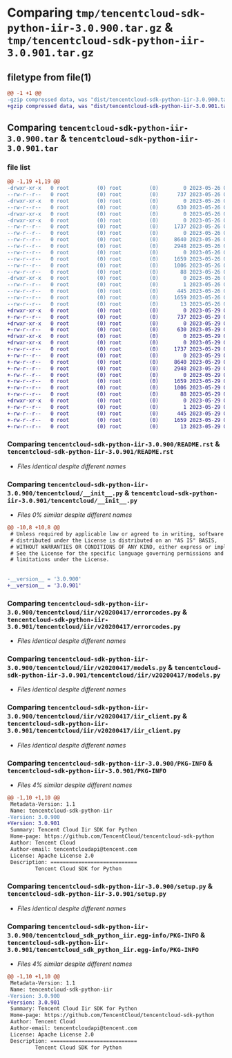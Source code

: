 # Comparing `tmp/tencentcloud-sdk-python-iir-3.0.900.tar.gz` & `tmp/tencentcloud-sdk-python-iir-3.0.901.tar.gz`

## filetype from file(1)

```diff
@@ -1 +1 @@
-gzip compressed data, was "dist/tencentcloud-sdk-python-iir-3.0.900.tar", last modified: Fri May 26 02:20:53 2023, max compression
+gzip compressed data, was "dist/tencentcloud-sdk-python-iir-3.0.901.tar", last modified: Mon May 29 02:29:43 2023, max compression
```

## Comparing `tencentcloud-sdk-python-iir-3.0.900.tar` & `tencentcloud-sdk-python-iir-3.0.901.tar`

### file list

```diff
@@ -1,19 +1,19 @@
-drwxr-xr-x   0 root         (0) root         (0)        0 2023-05-26 02:20:53.000000 tencentcloud-sdk-python-iir-3.0.900/
--rw-r--r--   0 root         (0) root         (0)      737 2023-05-26 02:20:52.000000 tencentcloud-sdk-python-iir-3.0.900/README.rst
-drwxr-xr-x   0 root         (0) root         (0)        0 2023-05-26 02:20:53.000000 tencentcloud-sdk-python-iir-3.0.900/tencentcloud/
--rw-r--r--   0 root         (0) root         (0)      630 2023-05-26 02:20:52.000000 tencentcloud-sdk-python-iir-3.0.900/tencentcloud/__init__.py
-drwxr-xr-x   0 root         (0) root         (0)        0 2023-05-26 02:20:53.000000 tencentcloud-sdk-python-iir-3.0.900/tencentcloud/iir/
-drwxr-xr-x   0 root         (0) root         (0)        0 2023-05-26 02:20:53.000000 tencentcloud-sdk-python-iir-3.0.900/tencentcloud/iir/v20200417/
--rw-r--r--   0 root         (0) root         (0)     1737 2023-05-26 02:20:52.000000 tencentcloud-sdk-python-iir-3.0.900/tencentcloud/iir/v20200417/errorcodes.py
--rw-r--r--   0 root         (0) root         (0)        0 2023-05-26 02:20:52.000000 tencentcloud-sdk-python-iir-3.0.900/tencentcloud/iir/v20200417/__init__.py
--rw-r--r--   0 root         (0) root         (0)     8640 2023-05-26 02:20:52.000000 tencentcloud-sdk-python-iir-3.0.900/tencentcloud/iir/v20200417/models.py
--rw-r--r--   0 root         (0) root         (0)     2948 2023-05-26 02:20:52.000000 tencentcloud-sdk-python-iir-3.0.900/tencentcloud/iir/v20200417/iir_client.py
--rw-r--r--   0 root         (0) root         (0)        0 2023-05-26 02:20:52.000000 tencentcloud-sdk-python-iir-3.0.900/tencentcloud/iir/__init__.py
--rw-r--r--   0 root         (0) root         (0)     1659 2023-05-26 02:20:53.000000 tencentcloud-sdk-python-iir-3.0.900/PKG-INFO
--rw-r--r--   0 root         (0) root         (0)     1006 2023-05-26 02:20:52.000000 tencentcloud-sdk-python-iir-3.0.900/setup.py
--rw-r--r--   0 root         (0) root         (0)       88 2023-05-26 02:20:53.000000 tencentcloud-sdk-python-iir-3.0.900/setup.cfg
-drwxr-xr-x   0 root         (0) root         (0)        0 2023-05-26 02:20:53.000000 tencentcloud-sdk-python-iir-3.0.900/tencentcloud_sdk_python_iir.egg-info/
--rw-r--r--   0 root         (0) root         (0)        1 2023-05-26 02:20:53.000000 tencentcloud-sdk-python-iir-3.0.900/tencentcloud_sdk_python_iir.egg-info/dependency_links.txt
--rw-r--r--   0 root         (0) root         (0)      445 2023-05-26 02:20:53.000000 tencentcloud-sdk-python-iir-3.0.900/tencentcloud_sdk_python_iir.egg-info/SOURCES.txt
--rw-r--r--   0 root         (0) root         (0)     1659 2023-05-26 02:20:53.000000 tencentcloud-sdk-python-iir-3.0.900/tencentcloud_sdk_python_iir.egg-info/PKG-INFO
--rw-r--r--   0 root         (0) root         (0)       13 2023-05-26 02:20:53.000000 tencentcloud-sdk-python-iir-3.0.900/tencentcloud_sdk_python_iir.egg-info/top_level.txt
+drwxr-xr-x   0 root         (0) root         (0)        0 2023-05-29 02:29:43.000000 tencentcloud-sdk-python-iir-3.0.901/
+-rw-r--r--   0 root         (0) root         (0)      737 2023-05-29 02:29:43.000000 tencentcloud-sdk-python-iir-3.0.901/README.rst
+drwxr-xr-x   0 root         (0) root         (0)        0 2023-05-29 02:29:43.000000 tencentcloud-sdk-python-iir-3.0.901/tencentcloud/
+-rw-r--r--   0 root         (0) root         (0)      630 2023-05-29 02:29:43.000000 tencentcloud-sdk-python-iir-3.0.901/tencentcloud/__init__.py
+drwxr-xr-x   0 root         (0) root         (0)        0 2023-05-29 02:29:43.000000 tencentcloud-sdk-python-iir-3.0.901/tencentcloud/iir/
+drwxr-xr-x   0 root         (0) root         (0)        0 2023-05-29 02:29:43.000000 tencentcloud-sdk-python-iir-3.0.901/tencentcloud/iir/v20200417/
+-rw-r--r--   0 root         (0) root         (0)     1737 2023-05-29 02:29:43.000000 tencentcloud-sdk-python-iir-3.0.901/tencentcloud/iir/v20200417/errorcodes.py
+-rw-r--r--   0 root         (0) root         (0)        0 2023-05-29 02:29:43.000000 tencentcloud-sdk-python-iir-3.0.901/tencentcloud/iir/v20200417/__init__.py
+-rw-r--r--   0 root         (0) root         (0)     8640 2023-05-29 02:29:43.000000 tencentcloud-sdk-python-iir-3.0.901/tencentcloud/iir/v20200417/models.py
+-rw-r--r--   0 root         (0) root         (0)     2948 2023-05-29 02:29:43.000000 tencentcloud-sdk-python-iir-3.0.901/tencentcloud/iir/v20200417/iir_client.py
+-rw-r--r--   0 root         (0) root         (0)        0 2023-05-29 02:29:43.000000 tencentcloud-sdk-python-iir-3.0.901/tencentcloud/iir/__init__.py
+-rw-r--r--   0 root         (0) root         (0)     1659 2023-05-29 02:29:43.000000 tencentcloud-sdk-python-iir-3.0.901/PKG-INFO
+-rw-r--r--   0 root         (0) root         (0)     1006 2023-05-29 02:29:43.000000 tencentcloud-sdk-python-iir-3.0.901/setup.py
+-rw-r--r--   0 root         (0) root         (0)       88 2023-05-29 02:29:43.000000 tencentcloud-sdk-python-iir-3.0.901/setup.cfg
+drwxr-xr-x   0 root         (0) root         (0)        0 2023-05-29 02:29:43.000000 tencentcloud-sdk-python-iir-3.0.901/tencentcloud_sdk_python_iir.egg-info/
+-rw-r--r--   0 root         (0) root         (0)        1 2023-05-29 02:29:43.000000 tencentcloud-sdk-python-iir-3.0.901/tencentcloud_sdk_python_iir.egg-info/dependency_links.txt
+-rw-r--r--   0 root         (0) root         (0)      445 2023-05-29 02:29:43.000000 tencentcloud-sdk-python-iir-3.0.901/tencentcloud_sdk_python_iir.egg-info/SOURCES.txt
+-rw-r--r--   0 root         (0) root         (0)     1659 2023-05-29 02:29:43.000000 tencentcloud-sdk-python-iir-3.0.901/tencentcloud_sdk_python_iir.egg-info/PKG-INFO
+-rw-r--r--   0 root         (0) root         (0)       13 2023-05-29 02:29:43.000000 tencentcloud-sdk-python-iir-3.0.901/tencentcloud_sdk_python_iir.egg-info/top_level.txt
```

### Comparing `tencentcloud-sdk-python-iir-3.0.900/README.rst` & `tencentcloud-sdk-python-iir-3.0.901/README.rst`

 * *Files identical despite different names*

### Comparing `tencentcloud-sdk-python-iir-3.0.900/tencentcloud/__init__.py` & `tencentcloud-sdk-python-iir-3.0.901/tencentcloud/__init__.py`

 * *Files 0% similar despite different names*

```diff
@@ -10,8 +10,8 @@
 # Unless required by applicable law or agreed to in writing, software
 # distributed under the License is distributed on an "AS IS" BASIS,
 # WITHOUT WARRANTIES OR CONDITIONS OF ANY KIND, either express or implied.
 # See the License for the specific language governing permissions and
 # limitations under the License.
 
 
-__version__ = '3.0.900'
+__version__ = '3.0.901'
```

### Comparing `tencentcloud-sdk-python-iir-3.0.900/tencentcloud/iir/v20200417/errorcodes.py` & `tencentcloud-sdk-python-iir-3.0.901/tencentcloud/iir/v20200417/errorcodes.py`

 * *Files identical despite different names*

### Comparing `tencentcloud-sdk-python-iir-3.0.900/tencentcloud/iir/v20200417/models.py` & `tencentcloud-sdk-python-iir-3.0.901/tencentcloud/iir/v20200417/models.py`

 * *Files identical despite different names*

### Comparing `tencentcloud-sdk-python-iir-3.0.900/tencentcloud/iir/v20200417/iir_client.py` & `tencentcloud-sdk-python-iir-3.0.901/tencentcloud/iir/v20200417/iir_client.py`

 * *Files identical despite different names*

### Comparing `tencentcloud-sdk-python-iir-3.0.900/PKG-INFO` & `tencentcloud-sdk-python-iir-3.0.901/PKG-INFO`

 * *Files 4% similar despite different names*

```diff
@@ -1,10 +1,10 @@
 Metadata-Version: 1.1
 Name: tencentcloud-sdk-python-iir
-Version: 3.0.900
+Version: 3.0.901
 Summary: Tencent Cloud Iir SDK for Python
 Home-page: https://github.com/TencentCloud/tencentcloud-sdk-python
 Author: Tencent Cloud
 Author-email: tencentcloudapi@tencent.com
 License: Apache License 2.0
 Description: ============================
         Tencent Cloud SDK for Python
```

### Comparing `tencentcloud-sdk-python-iir-3.0.900/setup.py` & `tencentcloud-sdk-python-iir-3.0.901/setup.py`

 * *Files identical despite different names*

### Comparing `tencentcloud-sdk-python-iir-3.0.900/tencentcloud_sdk_python_iir.egg-info/PKG-INFO` & `tencentcloud-sdk-python-iir-3.0.901/tencentcloud_sdk_python_iir.egg-info/PKG-INFO`

 * *Files 4% similar despite different names*

```diff
@@ -1,10 +1,10 @@
 Metadata-Version: 1.1
 Name: tencentcloud-sdk-python-iir
-Version: 3.0.900
+Version: 3.0.901
 Summary: Tencent Cloud Iir SDK for Python
 Home-page: https://github.com/TencentCloud/tencentcloud-sdk-python
 Author: Tencent Cloud
 Author-email: tencentcloudapi@tencent.com
 License: Apache License 2.0
 Description: ============================
         Tencent Cloud SDK for Python
```

